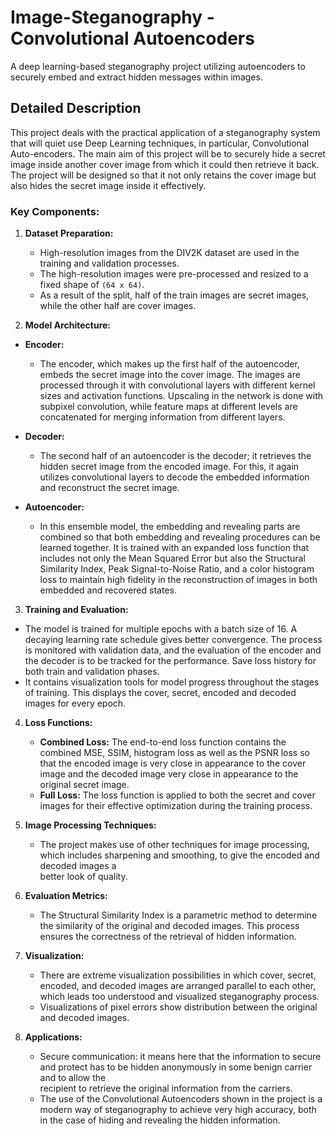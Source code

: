 # Image-Steganography - Convolutional Autoencoders
A deep learning-based steganography project utilizing autoencoders to securely embed and extract hidden messages within images.

## Detailed Description
 This project deals with the practical application of a steganography system that will quiet use Deep Learning techniques, in particular, Convolutional Auto-encoders. The main aim of this project will be to securely hide a secret image inside another cover image from which it could then retrieve it back. The project will be designed so that it not only retains the cover image but also hides the secret image inside it effectively.

### Key Components:

1. **Dataset Preparation:**
   - High-resolution images from the DIV2K dataset are used in the training and validation processes.
   - The high-resolution images were pre-processed and resized to a fixed shape of `(64 x 64)`.
   - As a result of the split, half of the train images are secret images, while the other half are cover images.

2. **Model Architecture:**
  - **Encoder:**
    - The encoder, which makes up the first half of the autoencoder, embeds the secret image into the cover image. The images are processed through it with convolutional layers with different kernel sizes and activation functions. Upscaling in the network is done with subpixel convolution, while feature maps at different levels are concatenated for merging information from different layers.
    
  - **Decoder:**
    - The second half of an autoencoder is the decoder; it retrieves the hidden secret image from the encoded image. For this, it again utilizes convolutional layers to decode the embedded information and reconstruct the secret image.
    
  - **Autoencoder:**
    - In this ensemble model, the embedding and revealing parts are combined so that both embedding and revealing procedures can be learned together. It is trained with an expanded loss function that includes not only the Mean Squared Error but also the Structural Similarity Index, Peak Signal-to-Noise Ratio, and a color histogram loss to maintain high fidelity in the reconstruction of images in both embedded and recovered states.

3. **Training and Evaluation:**
  - The model is trained for multiple epochs with a batch size of 16. A decaying learning rate schedule gives better convergence. The process is monitored with validation data, and the evaluation of the encoder and the decoder is to be tracked for the performance. Save loss history for both train and validation phases.
  - It contains visualization tools for model progress throughout the stages of training. This displays the cover, secret, encoded and decoded images for every epoch.

4. **Loss Functions:**
    - **Combined Loss:** The end-to-end loss function contains the combined MSE, SSIM, histogram loss as well as the PSNR loss so that the encoded image is very close in appearance to the cover image and the decoded image very close in appearance to the original secret image.
    - **Full Loss:** The loss function is applied to both the secret and cover images for their effective optimization during the training process.
   
5. **Image Processing Techniques:**
    - The project makes use of other techniques for image processing, which includes sharpening and smoothing, to give the encoded and decoded images a      
better look of quality.

6. **Evaluation Metrics:**
   - The Structural Similarity Index is a parametric method to determine the similarity of the original and decoded images. This process ensures the correctness of the retrieval of hidden information.

7. **Visualization:**
   - There are extreme visualization possibilities in which cover, secret, encoded, and decoded images are arranged parallel to each other, which leads too 
understood and visualized steganography process.
   - Visualizations of pixel errors show distribution between the original and decoded images.

8. **Applications:**
   - Secure communication: it means here that the information to secure and protect has to be hidden anonymously in some benign carrier and to allow the  
recipient to retrieve the original information from the carriers.
   - The use of the Convolutional Autoencoders shown in the project is a modern way of steganography to achieve very high accuracy, both in the case of hiding and revealing the hidden information.
